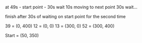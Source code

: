 at 49s - start point - 30s wait
10s moving to next point
30s wait...

finish after 30s of waiting on start point for the second time

39 = (0, 400)
12 = (0, 0)
13 = (300, 0)
52 = (300, 400)

Start = (50, 350)
